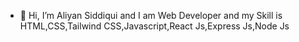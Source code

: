 - 👋 Hi, I’m Aliyan Siddiqui 
  and I am Web Developer and my Skill is HTML,CSS,Tailwind CSS,Javascript,React Js,Express Js,Node Js

<!---
Aliyan555-555/Aliyan555-555 is a ✨ special ✨ repository because its `README.md` (this file) appears on your GitHub profile.
You can click the Preview link to take a look at your changes.
--->
